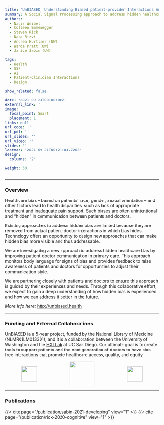 ```yaml
---
title: 'UnBIASED: Understanding Biased patient-provider Interactions And Supporting Enhanced Discourse'
summary: A Social Signal Processing approach to address hidden healthcare bias by improving patient-doctor communication in primary care.
authors: 
  - Nadir Weibel
  - Colleen Emmenegger
  - Steven Rick
  - Naba Rizvi
  - Andrea Hurtlzer (UW)
  - Wanda Pratt (UW)
  - Janice Sabin (UW)

tags:
  - Health
  - SSP
  - AI
  - Patient-Clinician Interactions 
  - Design

show_related: false

date: '2021-09-23T00:00:00Z'
external_link: ''
image:
  focal_point: Smart
  placement: 1
links: null
url_code: ''
url_pdf: ''
url_slides: ''
url_video: ''
slides: ''
lastmod: '2021-09-21T00:21:04.720Z'
design:
  columns: '2'

weight: 30
---
```


[//]: # (
<small> *Artistic rendering of ARTEMIS and its features. Left: a Novice Surgeon in Augmented Reality receiving help from a remote expert. Right: a Remote Expert Surgeon in VR interacting with a 3D point-cloud of the patient, and engaging with the novice on a surgical procedure.*</small>
)

------

### Overview

Healthcare bias – based on patients’ race, gender, sexual orientation – and other factors lead to health disparities, such as lack of appropriate treatment and inadequate pain support. Such biases are often unintentional and “hidden” in communication between patients and doctors.

Existing approaches to address hidden bias are limited because they are removed from actual patient-doctor interactions in which bias hides. Technology offers an opportunity to design new approaches that can make hidden bias more visible and thus addressable.

We are investigating a new approach to address hidden healthcare bias by improving patient-doctor communication in primary care. This approach monitors body language for signs of bias and provides feedback to raise awareness of patients and doctors for opportunities to adjust their communication style.

We are partnering closely with patients and doctors to ensure this approach is guided by their experiences and needs. Through this collaborative effort, we expect to gain a deep understanding of how hidden bias is experienced and how we can address it better in the future.

*More Info here:* http://unbiased.health


------

### Funding and External Collaborations

UnBIASED ia a 5-year project, funded by the National Library of Medicine (NLMR01LM013301), and it is a collaboration between the University of Washington and the [HXI Lab](https://hxi.ucsd.edu) at UC San Diego. Our ultimate goal is to create tools to support patients and the next generation of doctors to have bias-free interactions that promote healthcare access, quality, and equity.


<div style="display: flex; justify-content:space-around; align-items: center;">
<img src="/images/UW.png" style="height: 50px;"> 
<img src="/images/NIH_Logo.jpg" style="height: 80px;"> 
<img src="/images/nih-nlm.png" style="height: 50px;">
</div>

------

### Publications

{{< cite page="/publication/sabin-2021-developing" view="1" >}} 
{{< cite page="/publication/rick-2020-cognitive" view="1" >}} 
